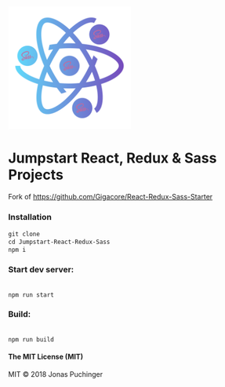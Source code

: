 <img src="src/assets/images/ReactReduxSassLogo.svg" alt="logo" width="250px" height="250px"/>

# Jumpstart React, Redux & Sass Projects

Fork of https://github.com/Gigacore/React-Redux-Sass-Starter

### Installation
```
git clone
cd Jumpstart-React-Redux-Sass
npm i
```

### Start dev server:
```

npm run start

```

### Build:
```

npm run build

```

#### The MIT License (MIT)
MIT © 2018 Jonas Puchinger


